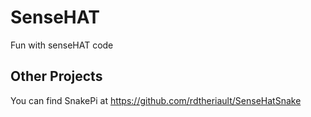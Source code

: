 # SenseHAT
Fun with senseHAT code

## Other Projects

You can find SnakePi at https://github.com/rdtheriault/SenseHatSnake
